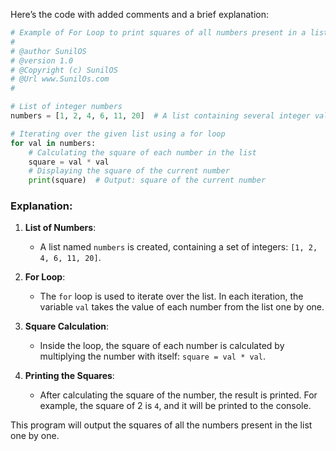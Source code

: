 Here’s the code with added comments and a brief explanation:

```python
# Example of For Loop to print squares of all numbers present in a list
#
# @author SunilOS  
# @version 1.0
# @Copyright (c) SunilOS  
# @Url www.SunilOs.com
#

# List of integer numbers
numbers = [1, 2, 4, 6, 11, 20]  # A list containing several integer values

# Iterating over the given list using a for loop
for val in numbers:  
    # Calculating the square of each number in the list
    square = val * val  
    # Displaying the square of the current number
    print(square)  # Output: square of the current number
```

### Explanation:

1. **List of Numbers**:
   - A list named `numbers` is created, containing a set of integers: `[1, 2, 4, 6, 11, 20]`.

2. **For Loop**:
   - The `for` loop is used to iterate over the list. In each iteration, the variable `val` takes the value of each number from the list one by one.

3. **Square Calculation**:
   - Inside the loop, the square of each number is calculated by multiplying the number with itself: `square = val * val`.

4. **Printing the Squares**:
   - After calculating the square of the number, the result is printed. For example, the square of 2 is `4`, and it will be printed to the console.

This program will output the squares of all the numbers present in the list one by one.